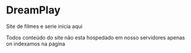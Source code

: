 # DreamPlay 

Site de filmes e serie inicia aqui 

Todos conteúdo do site não esta hospedado em nosso servidores apenas on indexamos na pagina 

